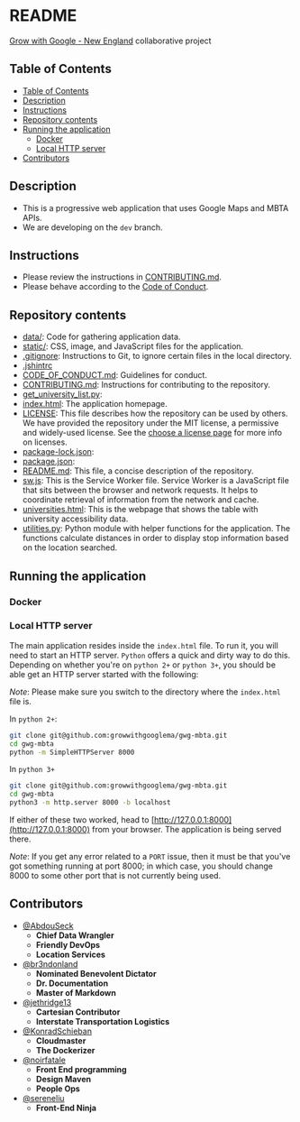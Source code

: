 # README

[Grow with Google - New England](https://github.com/growwithgooglema) collaborative project

## Table of Contents

- [Table of Contents](#table-of-contents)
- [Description](#description)
- [Instructions](#instructions)
- [Repository contents](#repository-contents)
- [Running the application](#running-the-application)
  - [Docker](#docker)
  - [Local HTTP server](#local-http-server)
- [Contributors](#contributors)

## Description

- This is a progressive web application that uses Google Maps and MBTA APIs.
- We are developing on the `dev` branch.

## Instructions

- Please review the instructions in [CONTRIBUTING.md](CONTRIBUTING.md).
- Please behave according to the [Code of Conduct](CODE_OF_CONDUCT.md).

## Repository contents

- [data/](data): Code for gathering application data.
- [static/](static): CSS, image, and JavaScript files for the application.
- [.gitignore](.gitignore): Instructions to Git, to ignore certain files in the local directory.
- [.jshintrc](.jshintrc)
- [CODE_OF_CONDUCT.md](CODE_OF_CONDUCT.md): Guidelines for conduct.
- [CONTRIBUTING.md](CONTRIBUTING.md): Instructions for contributing to the repository.
- [get_university_list.py](get_university_list.py):
- [index.html](index.html): The application homepage.
- [LICENSE](LICENSE): This file describes how the repository can be used by others. We have provided the repository under the MIT license, a permissive and widely-used license. See the [choose a license page](https://choosealicense.com/) for more info on licenses.
- [package-lock.json](package-lock.json):
- [package.json](package.json):
- [README.md](README.md): This file, a concise description of the repository.
- [sw.js](sw.js): This is the Service Worker file. Service Worker is a JavaScript file that sits between the browser and network requests. It helps to coordinate retrieval of information from the network and cache.
- [universities.html](universities.html): This is the webpage that shows the table with university accessibility data.
- [utilities.py](utilities.py): Python module with helper functions for the application. The functions calculate distances in order to display stop information based on the location searched.

## Running the application

### Docker

<!-- TODO: Update this section after setting up Docker

We have deployed our application to a [Docker](https://www.docker.com/) container.

The Docker container has been deployed to DockerHub.

The Docker container can also be run locally.

-->

### Local HTTP server

The main application resides inside the `index.html` file. To run it, you will need to start an HTTP server. `Python` offers a quick and dirty way to do this. Depending on whether you're on `python 2+` or `python 3+`, you should be able get an HTTP server started with the following:

*Note*: Please make sure you switch to the directory where the `index.html` file is.

In `python 2+`:

```bash
git clone git@github.com:growwithgooglema/gwg-mbta.git
cd gwg-mbta
python -m SimpleHTTPServer 8000
```

In `python 3+`

```bash
git clone git@github.com:growwithgooglema/gwg-mbta.git
cd gwg-mbta
python3 -m http.server 8000 -b localhost
```

If either of these two worked, head to [http://127.0.0.1:8000](http://127.0.0.1:8000) from your browser. The application is being served there.

*Note*: If you get any error related to a `PORT` issue, then it must be that you've got something running at port 8000; in which case, you should change 8000 to some other port that is not currently being used.

## Contributors

- [@AbdouSeck](https://github.com/AbdouSeck)
  - **Chief Data Wrangler**
  - **Friendly DevOps**
  - **Location Services**
- [@br3ndonland](https://github.com/br3ndonland)
  - **Nominated Benevolent Dictator**
  - **Dr. Documentation**
  - **Master of Markdown**
- [@jethridge13](https://github.com/jethridge13)
  - **Cartesian Contributor**
  - **Interstate Transportation Logistics**
- [@KonradSchieban](https://github.com/KonradSchieban)
  - **Cloudmaster**
  - **The Dockerizer**
- [@noirfatale](https://github.com/noirfatale)
  - **Front End programming**
  - **Design Maven**
  - **People Ops**
- [@sereneliu](https://github.com/sereneliu)
  - **Front-End Ninja**